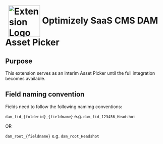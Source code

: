 # <img src="assets/icons/image_128.png.png" alt="Extension Logo" width="100" height="100" style="vertical-align: middle; margin-left: 10px;"> Optimizely SaaS CMS DAM Asset Picker

## Purpose

This extension serves as an interim Asset Picker until the full integration becomes available.

## Field naming convention

Fields need to follow the following namimg conventions:

`dam_fid_{folderid}_{fieldname}` e.g. `dam_fid_123456_Headshot`

OR

`dam_root_{fieldname}` e.g. `dam_root_Headshot`